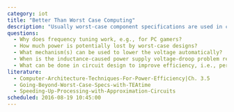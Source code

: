 ```yaml
---
category: iot
title: "Better Than Worst Case Computing"
description: "Usually worst-case component specifications are used in component design. Given that most systems operate under typical operating conditions therefore implies a significant performance cost."
questions:
  - Why does frequency tuning work, e.g., for PC gamers?
  - How much power is potentially lost by worst-case designs?
  - What mechanism(s) can be used to lower the voltage automatically?
  - When is the inductance-caused power supply voltage-droop problem relevant?
  - What can be done in circuit design to improve efficiency, i.e., perform TCO?
literature:
  - Computer-Architecture-Techniques-For-Power-Efficiency|Ch. 3.5
  - Going-Beyond-Worst-Case-Specs-with-TEAtime
  - Speeding-Up-Processing-with-Approximation-Circuits
scheduled: 2016-08-19 10:45:00
---
```

